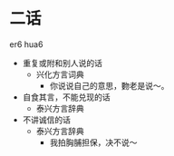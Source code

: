# 二话
er6 hua6
+ 重复或附和别人说的话
  * 兴化方言词典
    - 你说说自己的意思，覅老是说～。
+ 自食其言，不能兑现的话
  * 泰兴方言辞典
+ 不讲诚信的话
  * 泰兴方言辞典
    - 我拍胸脯担保，决不说～
